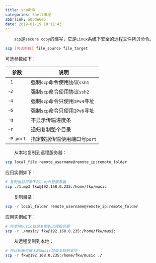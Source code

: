 ```yaml
---
title: scp命令
categories: Shell编程
abbrlink: a0bde6e5
date: 2019-01-19 18:11:43
---
```

&emsp;&emsp;`scp`是`secure copy`的缩写，它是`Linux`系统下安全的远程文件拷贝命令。

``` bash
scp [可选参数] file_source file_target
```

可选参数如下：

参数      | 说明
----------|-----
`-1`      | 强制`scp`命令使用协议`ssh1`
`-2`      | 强制`scp`命令使用协议`ssh2`
`-4`      | 强制`scp`命令只使用`IPv4`寻址
`-6`      | 强制`scp`命令只使用`IPv6`寻址
`-q`      | 不显示传输进度条
`-r`      | 递归复制整个目录
`-P port` | 指定数据传输使用端口号`port`

&emsp;&emsp;从本地复制到远程服务器：

``` bash
scp local_file remote_username@remote_ip:remote_folder
```

应用实例如下：

``` bash
# 复制当前目录下的1.mp3至服务器
scp ./1.mp3 fkw@192.168.0.235:/home/fkw/music
```

&emsp;&emsp;复制目录：

``` bash
scp -r local_folder remote_username@remote_ip:remote_folder
```

应用实例如下：

``` bash
# 将本地music目录复制到远程服务器
scp -r ./music/ fkw@192.168.0.235:/home/fkw/music
```

&emsp;&emsp;从远程复制到本地：

``` bash
# 将远程服务器上的music目录复制到本地
scp -r fkw@192.168.0.235:/home/fkw/music ./
```